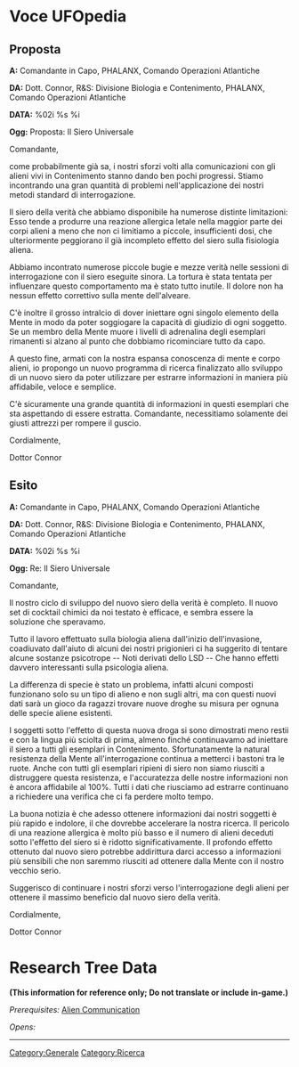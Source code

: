 # Voce UFOpedia

## Proposta

**A:** Comandante in Capo, PHALANX, Comando Operazioni Atlantiche

**DA:** Dott. Connor, R&S: Divisione Biologia e Contenimento, PHALANX,
Comando Operazioni Atlantiche

**DATA:** %02i %s %i

**Ogg:** Proposta: Il Siero Universale

Comandante,

come probabilmente già sa, i nostri sforzi volti alla comunicazioni con
gli alieni vivi in Contenimento stanno dando ben pochi progressi. Stiamo
incontrando una gran quantità di problemi nell'applicazione dei nostri
metodi standard di interrogazione.

Il siero della verità che abbiamo disponibile ha numerose distinte
limitazioni: Esso tende a produrre una reazione allergica letale nella
maggior parte dei corpi alieni a meno che non ci limitiamo a piccole,
insufficienti dosi, che ulteriormente peggiorano il già incompleto
effetto del siero sulla fisiologia aliena.

Abbiamo incontrato numerose piccole bugie e mezze verità nelle sessioni
di interrogazione con il siero eseguite sinora. La tortura è stata
tentata per influenzare questo comportamento ma è stato tutto inutile.
Il dolore non ha nessun effetto correttivo sulla mente dell'alveare.

C'è inoltre il grosso intralcio di dover iniettare ogni singolo elemento
della Mente in modo da poter soggiogare la capacità di giudizio di ogni
soggetto. Se un membro della Mente muore i livelli di adrenalina degli
esemplari rimanenti si alzano al punto che dobbiamo ricominciare tutto
da capo.

A questo fine, armati con la nostra espansa conoscenza di mente e corpo
alieni, io propongo un nuovo programma di ricerca finalizzato allo
sviluppo di un nuovo siero da poter utilizzare per estrarre informazioni
in maniera più affidabile, veloce e semplice.

C'è sicuramente una grande quantità di informazioni in questi esemplari
che sta aspettando di essere estratta. Comandante, necessitiamo
solamente dei giusti attrezzi per rompere il guscio.

Cordialmente,

Dottor Connor

## Esito

**A:** Comandante in Capo, PHALANX, Comando Operazioni Atlantiche

**DA:** Dott. Connor, R&S: Divisione Biologia e Contenimento, PHALANX,
Comando Operazioni Atlantiche

**DATA:** %02i %s %i

**Ogg:** Re: Il Siero Universale

Comandante,

Il nostro ciclo di sviluppo del nuovo siero della verità è completo. Il
nuovo set di cocktail chimici da noi testato è efficace, e sembra essere
la soluzione che speravamo.

Tutto il lavoro effettuato sulla biologia aliena dall'inizio
dell'invasione, coadiuvato dall'aiuto di alcuni dei nostri prigionieri
ci ha suggerito di tentare alcune sostanze psicotrope -- Noti derivati
dello LSD -- Che hanno effetti davvero interessanti sulla psicologia
aliena.

La differenza di specie è stato un problema, infatti alcuni composti
funzionano solo su un tipo di alieno e non sugli altri, ma con questi
nuovi dati sarà un gioco da ragazzi trovare nuove droghe su misura per
ognuna delle specie aliene esistenti.

I soggetti sotto l'effetto di questa nuova droga si sono dimostrati meno
restii e con la lingua più sciolta di prima, almeno finché continuavamo
ad iniettare il siero a tutti gli esemplari in Contenimento.
Sfortunatamente la natural resistenza della Mente all'interrogazione
continua a metterci i bastoni tra le ruote. Anche con tutti gli
esemplari ripieni di siero non siamo riusciti a distruggere questa
resistenza, e l'accuratezza delle nostre informazioni non è ancora
affidabile al 100%. Tutti i dati che riusciamo ad estrarre continuano a
richiedere una verifica che ci fa perdere molto tempo.

La buona notizia è che adesso ottenere informazioni dai nostri soggetti
è più rapido e indolore, il che dovrebbe accelerare la nostra ricerca.
Il pericolo di una reazione allergica è molto più basso e il numero di
alieni deceduti sotto l'effetto del siero si è ridotto
significativamente. Il profondo effetto ottenuto dal nuovo siero
potrebbe addirittura darci accesso a informazioni più sensibili che non
saremmo riusciti ad ottenere dalla Mente con il nostro vecchio serio.

Suggerisco di continuare i nostri sforzi verso l'interrogazione degli
alieni per ottenere il massimo beneficio dal nuovo siero della verità.

Cordialmente,

Dottor Connor

# Research Tree Data

**(This information for reference only; Do not translate or include
in-game.)**

*Prerequisites:* [Alien
Communication](Research/Alien_Communication "wikilink")

*Opens:*

------------------------------------------------------------------------

[Category:Generale](Category:Generale "wikilink")
[Category:Ricerca](Category:Ricerca "wikilink")